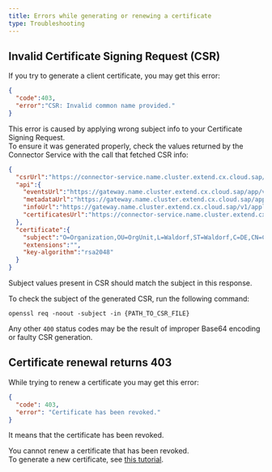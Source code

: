 ```yaml
---
title: Errors while generating or renewing a certificate
type: Troubleshooting
---
```


## Invalid Certificate Signing Request (CSR)

If you try to generate a client certificate, you may get this error:
```json
{
  "code":403,
  "error":"CSR: Invalid common name provided."
}
```

This error is caused by applying wrong subject info to your Certificate Signing Request.  
To ensure it was generated properly, check the values returned by the Connector Service with the call that fetched CSR info:
```json
{
  "csrUrl":"https://connector-service.name.cluster.extend.cx.cloud.sap/v1/applications/certificates?token=5o7ucwjz9vcpFlBsHJcwnnuL-rU8af1MsfQ6OlWTgauw7aB-xtSkXUn_ts0RtMMKhvlZVPridqmAPbf2mKC8YA==",
  "api":{
    "eventsUrl":"https://gateway.name.cluster.extend.cx.cloud.sap/app/v1/events",
    "metadataUrl":"https://gateway.name.cluster.extend.cx.cloud.sap/app/v1/metadata/services",
    "infoUrl":"https://gateway.name.cluster.extend.cx.cloud.sap/v1/applications/management/info",
    "certificatesUrl":"https://connector-service.name.cluster.extend.cx.cloud.sap/v1/applications/certificates"
  },
  "certificate":{
    "subject":"O=Organization,OU=OrgUnit,L=Waldorf,ST=Waldorf,C=DE,CN=CNAME",
    "extensions":"",
    "key-algorithm":"rsa2048"
  }
}
```

Subject values present in CSR should match the subject in this response.

To check the subject of the generated CSR, run the following command:
```
openssl req -noout -subject -in {PATH_TO_CSR_FILE}
```

Any other `400` status codes may be the result of improper Base64 encoding or faulty CSR generation.


## Certificate renewal returns 403

While trying to renew a certificate you may get this error:
```json
{
  "code": 403,
  "error": "Certificate has been revoked."
}
```
It means that the certificate has been revoked. 

You cannot renew a certificate that has been revoked.  
To generate a new certificate, see [this tutorial](#tutorials-get-the-client-certificate).